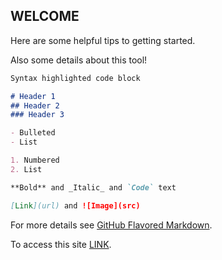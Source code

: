 ## WELCOME

Here are some helpful tips to getting started. 


Also some details about this tool!

```markdown
Syntax highlighted code block

# Header 1
## Header 2
### Header 3

- Bulleted
- List

1. Numbered
2. List

**Bold** and _Italic_ and `Code` text

[Link](url) and ![Image](src)
```

For more details see [GitHub Flavored Markdown](https://guides.github.com/features/mastering-markdown/).

To access this site [LINK](https://donaldsurdoval.github.io/tester/).


